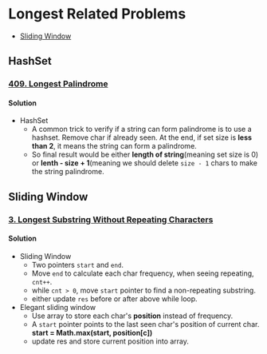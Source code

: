# Longest Related Problems

- [Sliding Window](#sliding-window)

## HashSet
### [409. Longest Palindrome](https://github.com/weltond/DataStructure/blob/master/LeetCode/hashmap/409-Longest-Palindrome.md) 

#### Solution
- HashSet
  - A common trick to verify if a string can form palindrome is to use a hashset. Remove char if already seen. At the end, if set size is **less than 2**, it means the string can form a palindrome.
  - So final result would be either **length of string**(meaning set size is 0) or **lenth - size + 1**(meaning we should delete `size - 1` chars to make the string palindrome.

## Sliding Window
### [3. Longest Substring Without Repeating Characters]()

#### Solution
- Sliding Window
  - Two pointers `start` and `end`.
  - Move `end` to calculate each char frequency, when seeing repeating, `cnt++`.
  - while `cnt > 0`, move `start` pointer to find a non-repeating substring.
  - either update `res` before or after above while loop.
- Elegant sliding window
  - Use array to store each char's **position** instead of frequency.
  - A `start` pointer points to the last seen char's position of current char. **start = Math.max(start, position[c])**
  - update res and store current position into array.
